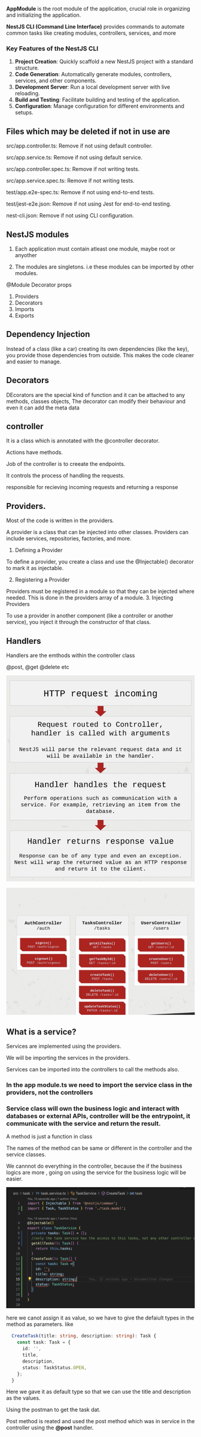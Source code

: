 

**AppModule** is the root module of the application, crucial role in organizing and initializing the application.

**NestJS CLI (Command Line Interface)** provides commands to automate common tasks like creating modules, controllers, services, and more

### Key Features of the NestJS CLI


1. **Project Creation**: Quickly scaffold a new NestJS project with a standard structure.
2. **Code Generation**: Automatically generate modules, controllers, services, and other components.
3. **Development Server**: Run a local development server with live reloading.
4. **Build and Testing**: Facilitate building and testing of the application.
5. **Configuration**: Manage configuration for different environments and setups.

## Files which may be deleted if not in use are

src/app.controller.ts: Remove if not using default controller.

src/app.service.ts: Remove if not using default service.

src/app.controller.spec.ts: Remove if not writing tests.

src/app.service.spec.ts: Remove if not writing tests.

test/app.e2e-spec.ts: Remove if not using end-to-end tests.

test/jest-e2e.json: Remove if not using Jest for end-to-end testing.

nest-cli.json: Remove if not using CLI configuration.

## NestJS modules

1. Each application must contain atleast one module, maybe root or anyother

2. The modules are singletons. i.e these modules can be imported by other modules.


@Module Decorator props

1. Providers 
2. Decorators
3. Imports
4. Exports

## Dependency Injection

Instead of a class (like a car) creating its own dependencies (like the key), you provide those dependencies from outside. This makes the code cleaner and easier to manage.

## Decorators
DEcorators are the special kind of function and it can be attached to any methods, classes objects, The decorator can modify their behaviour and even it can add the meta data

## controller

It is a class which is annotated with the @controller decorator.

Actions have methods. 

Job of the controller is to creeate the endpoints. 

It controls the process of handling the requests.

responsible for recieving incoming requests and returning a response

## Providers.

Most of the code is written in the providers.

A provider is a class that can be injected into other classes. Providers can include services, repositories, factories, and more.

1. Defining a Provider

To define a provider, you create a class and use the @Injectable() decorator to mark it as injectable.

2. Registering a Provider

Providers must be registered in a module so that they can be injected where needed. This is done in the providers array of a module.
3. Injecting Providers

To use a provider in another component (like a controller or another service), you inject it through the constructor of that class.

## Handlers

Handlers are the emthods within the controller class

@post, @get @delete etc

![alt text](image.png)

![alt text](image-1.png)

## What is a service?

Services are implemented using the providers.

We will be importing the services in the providers.

Services can be imported into the controllers to call the methods also.

### In the app module.ts we need to  import the service class in the providers, not the controllers


### Service class will own the business logic and interact with databases or external APIs, controller will be the entrypoint, it communicate with the service and return the result.


A method is just a function in class

The names of the method can be same or different in the controller and the service classes.

We cannnot do everything in the controller, because the if the business logics are more , going on using the service for the business logic will be easier. 

![alt text](image-2.png)

here we canot assign it as value, so we have to give the defaiult types in the method as parameters. like

```ts
  CreateTask(title: string, description: string): Task {
    const task: Task = {
      id: '',
      title,
      description,
      status: TaskStatus.OPEN,
    };
  }
```
Here we gave it as default type so that we can use the title and description as the values.

Using the postman to  get  the task dat.

Post method is reated and used the  post method which was in service in the controller using the **@post** handler.